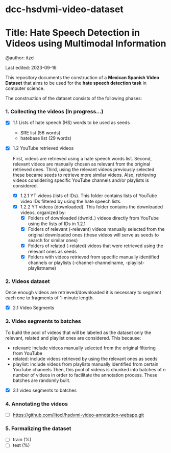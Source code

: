 # dcc-hsdvmi-video-dataset
# Title: Hate Speech Detection in Videos using Multimodal Information

@author: itzel

Last edited: 2023-09-16

This repository documents the construction of a **Mexican Spanish Video Dataset** that aims to be used for the **hate speech detection task** in computer science.

The construction of the dataset consists of the following phases:

###  1. Collecting the videos (In progress...)
- [x] 1.1 Lists of hate speech (HS) words to be used as seeds
   - SRE list (56 words)
   - hatebase list (29 words)
- [x] 1.2 YouTube retrieved videos
   
   First, videos are retrieved using a hate speech words list. Second, relevant videos are manually chosen as relevant from the original retrieved ones. Third, using the relevant videos previously selected these became seeds to retrieve more similar videos. Also, retrieving videos considering specific YouTube channels and/or playlists is considered.
   - [x] 1.2.1 YT videos (lists of IDs). This folder contains lists of YouTube video IDs filtered by using the hate speech lists.   
   - [x] 1.2.2 YT videos (downloaded). This folder contains the downloaded videos, organized by:
      - [x] Folders of downloaded (dwnld_) videos directly from YouTube using the lists of IDs in 1.2.1
      - [x] Folders of relevant (-relevant) videos manually selected from the original downloaded ones (these videos will serve as seeds to search for similar ones)
      - [x] Folders of related (-related) videos that were retrieved using the relevant ones as seeds
      - [x] Folders with videos retrieved from specific manually identified channels or playlists (-channel-channelname, -playlist-playlistname)

### 2. Videos dataset
Once enough videos are retrieved/downloaded it is necessary to segment each one to fragments of 1-minute length.
- [x] 2.1 Video Segments

### 3. Video segments to batches
To build the pool of videos that will be labeled as the dataset only the relevant, related and playlist ones are considered. This because:
- relevant: include videos manually selected from the original filtering from YouTube
- related: include videos retrieved by using the relevant ones as seeds
- playlist: include videos from playlists manually identified from certain YouTube channels
Then, this pool of videos is chunked into batches of n number of videos in order to facilitate the annotation process. These batches are randomly built.
- [x] 3.1 video segments to batches

### 4. Annotating the videos
- [ ] https://github.com/iltocl/hsdvmi-video-annotation-webapp.git
   
### 5. Formalizing the dataset
- [ ] train (%)
- [ ] test (%)

